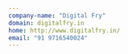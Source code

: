 ```yaml
---
company-name: "Digital Fry"
domain: digitalfry.in
home: http://www.digitalfry.in/
email: "91 9716540024"
---
```




